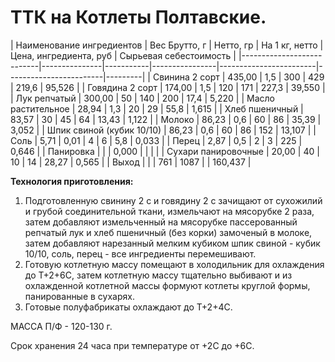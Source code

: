 # ТТК на Котлеты Полтавские.

| Наименование ингредиентов | Вес Брутто, г | Нетто, гр | На 1 кг, нетто | Цена, ингредиента, руб | Сырьевая себестоимость |
|---------------------------|---------------|-----------|----------------|------------------------|------------------------|---------|
| Свинина 2 сорт            | 435,00        | 1,5       | 300            | 429                    | 219,6                  | 95,526  |
| Говядина 2 сорт           | 174,00        | 1,5       | 120            | 171                    | 227,3                  | 39,550  |
| Лук репчатый              | 300,00        | 50        | 140            | 200                    | 17,4                   | 5,220   |
| Масло растительное        | 28,94         | 1,3       | 20             | 29                     | 55,8                   | 1,615   |
| Хлеб пшеничный            | 83,57         | 30        | 45             | 64                     | 13,43                  | 1,122   |
| Молоко                    | 86,23         | 0,6       | 60             | 86                     | 35,39                  | 3,052   |
| Шпик свиной (кубик 10/10) | 86,23         | 0,6       | 60             | 86                     | 152                    | 13,107  |
| Соль                      | 5,71          | 0,01      | 4              | 6                      | 5,8                    | 0,033   |
| Перец                     | 2,87          | 0,5       | 2              | 3                      | 225                    | 0,646   |
| Панировка                 |               |           | 0,000          |                        |                        |         |
| Сухари панировочные       | 20,00         | 40        | 10             | 14                     | 28,27                  | 0,565   |
| Выход                     |               |           | 761            | 1087                   |                        | 160,437 |

**Технология приготовления:**

1. Подготовленную свинину 2 с и говядину 2 с зачищают от сухожилий и грубой соединительной ткани, измельчают на мясорубке 2 раза, затем добавляют измельченный на мясорубке пассерованный репчатый лук и хлеб пшеничный (без корки) замоченый в молоке, затем добавляют нарезанный мелким кубиком шпик свиной - кубик 10/10, соль, перец - все ингредиенты перемешивают.
2. Готовую котлетную массу помещают в холодильник для охлаждения до Т+2+6С, затем котлетную массу тщательно выбивают и из охлажденной котлетной массы формуют котлеты круглой формы, панированные в сухарях.
3. Готовые полуфабрикаты охлаждают до Т+2+4С.

МАССА П/Ф - 120-130 г.

Срок хранения 24 часа при температуре от +2С до +6С. 	 
